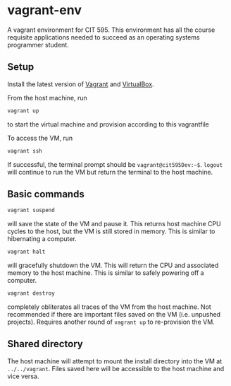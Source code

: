 # vagrant-env

A vagrant environment for CIT 595.  This environment has all the course requisite applications needed to succeed as an operating systems programmer student.

## Setup

Install the latest version of [Vagrant](https://www.vagrantup.com/downloads) and [VirtualBox](https://www.virtualbox.org/wiki/downloads).

From the host machine, run
```bash
vagrant up
```
to start the virtual machine and provision according to this vagrantfile

To access the VM, run
```bash
vagrant ssh
```
If successful, the terminal prompt should be `vagrant@cit595Dev:~$`. `logout` will continue to run the VM but return the terminal to the host machine.

## Basic commands
```bash
vagrant suspend
```
will save the state of the VM and pause it.  This returns host machine CPU cycles to the host, but the VM is still stored in memory.  This is similar to hibernating a computer.

```bash
vagrant halt
```
will gracefully shutdown the VM.  This will return the CPU and associated memory to the host machine.  This is similar to safely powering off a computer.

```bash
vagrant destroy
```
completely obliterates all traces of the VM from the host machine.  Not recommended if there are important files saved on the VM (i.e. unpushed projects).  Requires another round of `vagrant up` to re-provision the VM.

## Shared directory

The host machine will attempt to mount the install directory into the VM at `../../vagrant`.  Files saved here will be accessible to the host machine and vice versa.
